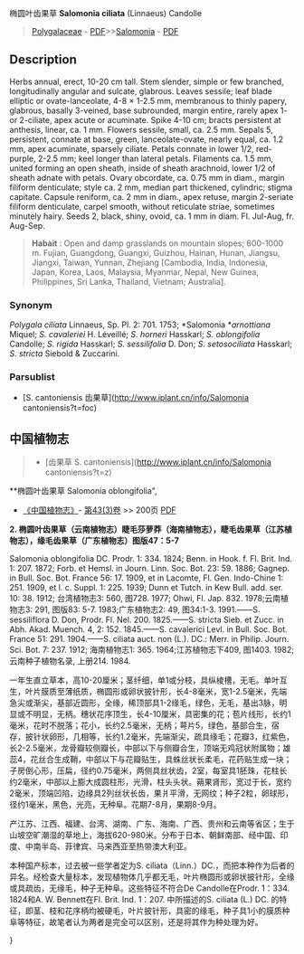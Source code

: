 椭圆叶齿果草 **Salomonia ciliata** (Linnaeus) Candolle

> [Polygalaceae](http://www.iplant.cn/info/Polygalaceae?t=foc) - [PDF](http://www.iplant.cn/foc/pdf/Polygalaceae.pdf)>>[Salomonia](http://www.iplant.cn/info/Salomonia?t=foc) - [PDF](http://www.iplant.cn/foc/pdf/Salomonia.pdf)

## Description

Herbs annual, erect, 10-20 cm tall. Stem slender, simple or few branched, longitudinally angular and sulcate, glabrous. Leaves sessile; leaf blade elliptic or ovate-lanceolate, 4-8 × 1-2.5 mm, membranous to thinly papery, glabrous, basally 3-veined, base subrounded, margin entire, rarely apex 1- or 2-ciliate, apex acute or acuminate. Spike 4-10 cm; bracts persistent at anthesis, linear, ca. 1 mm. Flowers sessile, small, ca. 2.5 mm. Sepals 5, persistent, connate at base, green, lanceolate-ovate, nearly equal, ca. 1.2 mm, apex acuminate, sparsely ciliate. Petals connate in lower 1/2, red-purple, 2-2.5 mm; keel longer than lateral petals. Filaments ca. 1.5 mm, united forming an open sheath, inside of sheath arachnoid, lower 1/2 of sheath adnate with petals. Ovary obcordate, ca. 0.75 mm in diam., margin filiform denticulate; style ca. 2 mm, median part thickened, cylindric; stigma capitate. Capsule reniform, ca. 2 mm in diam., apex retuse, margin 2-seriate filiform denticulate, carpel smooth, without reticulate striae, sometimes minutely hairy. Seeds 2, black, shiny, ovoid, ca. 1 mm in diam. Fl. Jul-Aug, fr. Aug-Sep.


> **Habait** : 
> Open and damp grasslands on mountain slopes; 600-1000 m. Fujian, Guangdong, Guangxi, Guizhou, Hainan, Hunan, Jiangsu, Jiangxi, Taiwan, Yunnan, Zhejiang [Cambodia, India, Indonesia, Japan, Korea, Laos, Malaysia, Myanmar, Nepal, New Guinea, Philippines, Sri Lanka, Thailand, Vietnam; Australia].

### Synonym
*Polygala ciliata* Linnaeus, Sp. Pl. 2: 701. 1753; *Salomonia **arnottiana* Miquel; *S. cavaleriei* H. Léveillé; *S. horneri* Hasskarl; *S. oblongifolia* Candolle; *S. rigida* Hasskarl; *S. sessilifolia* D. Don; *S. setosociliata* Hasskarl; *S. stricta* Siebold & Zuccarini.



### Parsublist

* [S.  cantoniensis  齿果草](http://www.iplant.cn/info/Salomonia cantoniensis?t=foc)

## 中国植物志

> * [齿果草  S.  cantoniensis](http://www.iplant.cn/info/Salomonia cantoniensis?t=z)


**椭圆叶齿果草 Salomonia oblongifolia",


* [《中国植物志》](http://www.iplant.cn/frps)- [第43(3)卷](http://www.iplant.cn/frps/vol/43(3)) >> 200页 [PDF](http://www.iplant.cn/frps/pdf/43(3)/200b.PDF)

**2. 椭圆叶齿果草（云南植物志）睫毛莎萝莽（海南植物志），睫毛齿果草（江苏植物志），缘毛齿果草（广东植物志）图版47：5-7**

Salomonia oblongifolia DC. Prodr. 1: 334. 1824; Benn. in Hook. f. Fl. Brit. Ind. 1: 207. 1872; Forb. et Hemsl. in Journ. Linn. Soc. Bot. 23: 59. 1886; Gagnep. in Bull. Soc. Bot. France 56: 17. 1909, et in Lacomte, Fl. Gen. Indo-Chine 1: 251. 1909, et l. c. Suppl. 1: 225. 1939; Dunn et Tutch. in Kew Bull. add. ser. 10: 38. 1912; 台湾植物志3: 560, 图728. 1977; Ohwi, Fl. Jap. 832. 1978;云南植物志3: 291, 图版83: 5-7. 1983;广东植物志2: 49, 图34:1-3. 1991.——S. sessiliflora D. Don, Prodr. Fl. Nel. 200. 1825.——S. stricta Sieb. et Zucc. in Abh. Akad. Muench. 4, 2: 152. 1845.——S. cavalerici Levl. in Bull. Soc. Bot. France 51: 291. 1904.——S. ciliata auct. non (L.). DC.: Merr. in Philip. Journ. Sci. Bot. 7: 237. 1912; 海南植物志1: 365. 1964;江苏植物志下409, 图1403. 1982;云南种子植物名录, 上册214. 1984.

一年生直立草本，高10-20厘米；茎纤细，单1或分枝，具纵棱槽，无毛。单叶互生，叶片膜质至薄纸质，椭圆形或卵状披针形，长4-8毫米，宽1-2.5毫米，先端急尖或渐尖，基部近圆形，全缘，稀顶部具1-2缘毛，绿色，无毛，基出3脉，明显或不明显，无柄。穗状花序顶生，长4-10厘米，具密集的花；苞片线形，长约1毫米，花时不脱落；花小，长约2.5毫米，无柄；萼片5，绿色，基部合生，宿存，披针状卵形，几相等，长约1.2毫米，先端渐尖，疏具缘毛；花瓣3，红紫色，长2-2.5毫米，龙骨瓣较侧瓣长，中部以下与侧瓣合生，顶端无鸡冠状附属物；雄蕊4，花丝合生成鞘，中部以下与花瓣贴生，具蛛丝状长柔毛，花药贴生成一块；子房倒心形，压扁，径约0.75毫米，两侧具丝状齿，2室，每室具1胚珠，花柱长约2毫米，中部以上膨大成圆柱形，光滑，柱头头状。蒴果肾形，宽过于长，宽约2毫米，顶端凹陷，边缘具2列丝状长齿，果爿平滑，无网纹；种子2粒，卵球形，径约1毫米，黑色，光亮，无种阜。花期7-8月，果期8-9月。

产江苏、江西、福建、台湾、湖南、广东、海南、广西、贵州和云南等省区；生于山坡空旷潮湿的草地上，海拔620-980米。分布于日本、朝鲜南部、经中国、印度、中南半岛、菲律宾、马来西亚至热带澳大利亚。

本种国产标本，过去被一些学者定为S. ciliata（Linn.）DC.，而把本种作为后者的异名。经检查大量标本，发现植物体几乎都无毛，叶片椭圆形或卵状披针形，全缘或具疏齿，无缘毛，种子无种阜。这些特征不符合De Candolle在Prodr. 1：334. 1824和A. W. Bennett在Fl. Brit. Ind. 1：207. 中所描述的S. ciliata (L.) DC. 的特征，即茎、枝和花序柄均被硬毛，叶片披针形，具密的缘毛，种子具1小的膜质种阜等特征，故笔者认为两者是完全可以区别，还是将其作为种处理为好。



}